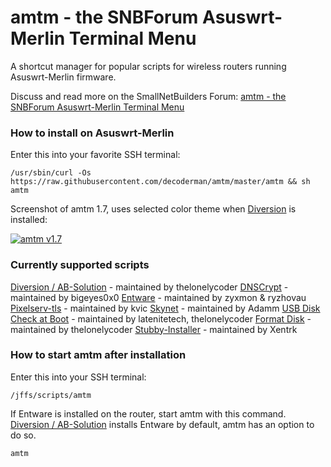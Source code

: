 # amtm - the SNBForum Asuswrt-Merlin Terminal Menu

A shortcut manager for popular scripts for wireless routers running Asuswrt-Merlin firmware.

Discuss and read more on the SmallNetBuilders Forum: [amtm - the SNBForum Asuswrt-Merlin Terminal Menu](https://www.snbforums.com/threads/amtm-the-snbforums-asuswrt-merlin-terminal-menu.42415/)


### How to install on Asuswrt-Merlin
Enter this into your favorite SSH terminal:

`/usr/sbin/curl -Os https://raw.githubusercontent.com/decoderman/amtm/master/amtm && sh amtm`



Screenshot of amtm 1.7, uses selected color theme when [Diversion](https://diversion.ch/) is installed:

[![amtm v1.7](https://i.imgur.com/r78Jzxl.png "amtm v1.7")](https://i.imgur.com/r78Jzxl.png "amtm v1.7")

### Currently supported scripts

[Diversion / AB-Solution](https://www.snbforums.com/threads/diversion-the-router-adblocker.48538/) - maintained by thelonelycoder
[DNSCrypt](https://www.snbforums.com/threads/release-dnscrypt-installer-for-asuswrt.36071/) - maintained by bigeyes0x0
[Entware](https://github.com/Entware/entware) - maintained by zyxmon & ryzhovau
[Pixelserv-tls](https://www.snbforums.com/threads/pixelserv-a-better-one-pixel-webserver-for-adblock.26114/) - maintained by kvic
[Skynet](https://www.snbforums.com/threads/skynet-asus-firewall-addition-dynamic-malware-country-manual-ip-blocking.16798/) - maintained by Adamm
[USB Disk Check at Boot](https://github.com/RMerl/asuswrt-merlin/wiki/USB-Disk-Check-at-Boot) - maintained by latenitetech, thelonelycoder
[Format Disk](https://www.snbforums.com/threads/amtm-the-snbforum-asuswrt-merlin-terminal-menu.42415/) - maintained by thelonelycoder
[Stubby-Installer](https://www.snbforums.com/threads/stubby-installer-asuswrt-merlin.49469/) - maintained by Xentrk


### How to start amtm after installation
Enter this into your SSH terminal:

`/jffs/scripts/amtm`

If Entware is installed on the router, start amtm with this command.
[Diversion / AB-Solution](https://www.snbforums.com/threads/diversion-the-router-adblocker.48538/) installs Entware by default, amtm has an option to do so.

`amtm`
